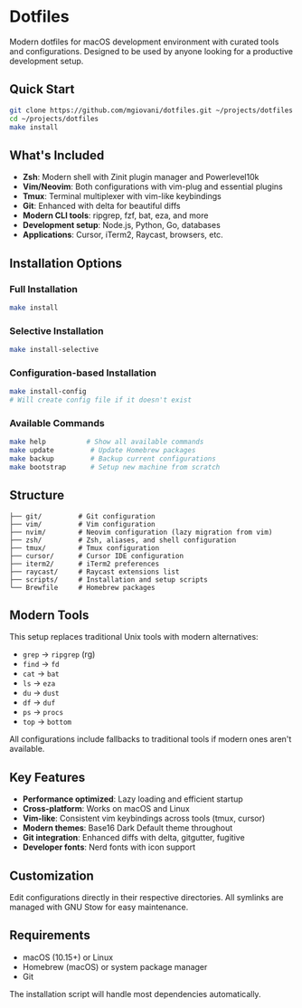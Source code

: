 # Dotfiles

Modern dotfiles for macOS development environment with curated tools and configurations. Designed to be used by anyone looking for a productive development setup.

## Quick Start

```bash
git clone https://github.com/mgiovani/dotfiles.git ~/projects/dotfiles
cd ~/projects/dotfiles
make install
```

## What's Included

- **Zsh**: Modern shell with Zinit plugin manager and Powerlevel10k
- **Vim/Neovim**: Both configurations with vim-plug and essential plugins
- **Tmux**: Terminal multiplexer with vim-like keybindings
- **Git**: Enhanced with delta for beautiful diffs
- **Modern CLI tools**: ripgrep, fzf, bat, eza, and more
- **Development setup**: Node.js, Python, Go, databases
- **Applications**: Cursor, iTerm2, Raycast, browsers, etc.

## Installation Options

### Full Installation
```bash
make install
```

### Selective Installation
```bash
make install-selective
```

### Configuration-based Installation
```bash
make install-config
# Will create config file if it doesn't exist
```

### Available Commands
```bash
make help          # Show all available commands
make update         # Update Homebrew packages
make backup         # Backup current configurations
make bootstrap      # Setup new machine from scratch
```

## Structure

```
├── git/         # Git configuration
├── vim/         # Vim configuration
├── nvim/        # Neovim configuration (lazy migration from vim)
├── zsh/         # Zsh, aliases, and shell configuration
├── tmux/        # Tmux configuration
├── cursor/      # Cursor IDE configuration
├── iterm2/      # iTerm2 preferences
├── raycast/     # Raycast extensions list
├── scripts/     # Installation and setup scripts
└── Brewfile     # Homebrew packages
```

## Modern Tools

This setup replaces traditional Unix tools with modern alternatives:

- `grep` → `ripgrep` (rg)
- `find` → `fd`
- `cat` → `bat`
- `ls` → `eza`
- `du` → `dust`
- `df` → `duf`
- `ps` → `procs`
- `top` → `bottom`

All configurations include fallbacks to traditional tools if modern ones aren't available.

## Key Features

- **Performance optimized**: Lazy loading and efficient startup
- **Cross-platform**: Works on macOS and Linux
- **Vim-like**: Consistent vim keybindings across tools (tmux, cursor)
- **Modern themes**: Base16 Dark Default theme throughout
- **Git integration**: Enhanced diffs with delta, gitgutter, fugitive
- **Developer fonts**: Nerd fonts with icon support

## Customization

Edit configurations directly in their respective directories. All symlinks are managed with GNU Stow for easy maintenance.

## Requirements

- macOS (10.15+) or Linux
- Homebrew (macOS) or system package manager
- Git

The installation script will handle most dependencies automatically.